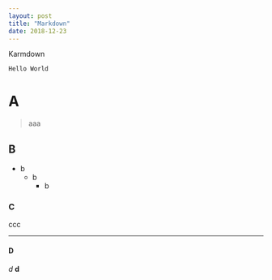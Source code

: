 ```yaml
---
layout: post
title: "Markdown"
date: 2018-12-23
---
```


Karmdown

`Hello World`

# A
> aaa

## B
- b
    - b
        - b

### C
ccc

---

#### D
*d*
**d**